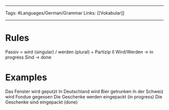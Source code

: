 ___
Tags: #Languages/German/Grammar 
Links: [[Vokabular]]
___
# Rules
Passiv = wird (singular) / werden (plural) + Partizip II
Wird/Werden -> in progress
Sind -> done

# Examples
Das Fenster wird geputzt
In Deutschland wird Bier getrunken
In der Schweiz wird Fondue gegessen
Die Geschenke werden eingepackt (in progress)
Die Geschenke sind eingepackt (done)